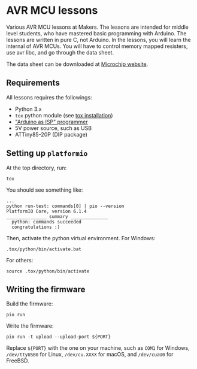 # AVR MCU lessons

Various AVR MCU lessons at Makers. The lessons are intended for middle level
students, who have mastered basic programming with Arduino. The lessons are
written in pure C, not Arduino. In the lessons, you will learn the internal of
AVR MCUs. You will have to control memory mapped resisters, use avr libc, and
go through the data sheet.

The data sheet can be downloaded at
[Microchip website](https://www.microchip.com/en-us/product/ATtiny85).

## Requirements

All lessons requires the followings:

* Python 3.x
* `tox` python module (see [tox installation](https://tox.wiki/en/latest/install.html))
* ["Arduino as ISP" programmer](https://github.com/trombik/kicad-avr-programmer)
* 5V power source, such as USB
* ATTiny85-20P (DIP package)

## Setting up `platformio`

At the top directory, run:

```console
tox
```

You should see something like:

```console
...
python run-test: commands[0] | pio --version
PlatformIO Core, version 6.1.4
_______________ summary ______________
  python: commands succeeded
  congratulations :)
```

Then, activate the python virtual environment. For Windows:

```console
.tox/python/bin/activate.bat
```

For others:

```console
source .tox/python/bin/activate
```

## Writing the firmware

Build the firmware:

```console
pio run
```

Write the firmware:

```console
pio run -t upload --upload-port ${PORT}
```

Replace `${PORT}` with the one on your machine, such as `COM1` for Windows,
`/dev/ttyUSB0` for Linux, `/dev/cu.XXXX` for macOS, and `/dev/cuaU0` for
FreeBSD.
